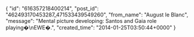  {
   "id": "616357218400214",
   "post_id": "462493170453287_471533439549260",
   "from_name": "August le Blanc",
   "message": "Mental picture developing: Santos and Gaia role playing�\nEWE�.",
   "created_time": "2014-01-25T03:50:44+0000"
 }
